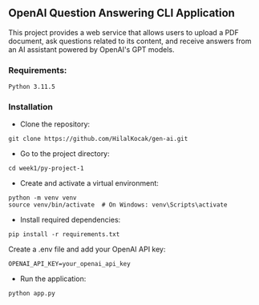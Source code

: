 ## OpenAI Question Answering CLI Application
This project provides a web service that allows users to upload a PDF document, ask questions related to its content, and receive answers from an AI assistant powered by OpenAI's GPT models.

### Requirements:
    Python 3.11.5 
### Installation

- Clone the repository:
```
git clone https://github.com/HilalKocak/gen-ai.git
```
- Go to the project directory:
```
cd week1/py-project-1
```
- Create and activate a virtual environment:
```
python -m venv venv
source venv/bin/activate  # On Windows: venv\Scripts\activate
```
- Install required dependencies:
```
pip install -r requirements.txt
```
Create a .env file and add your OpenAI API key:
```
OPENAI_API_KEY=your_openai_api_key
```
- Run the application:
```
python app.py
```